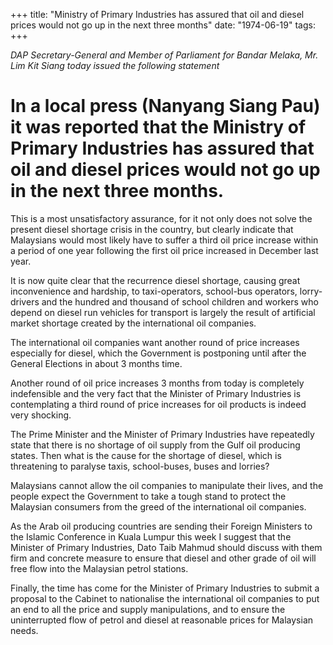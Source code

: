 +++ 
title: "Ministry of Primary Industries has assured that oil and diesel prices would not go up in the next three months"
date: "1974-06-19"
tags:
+++

_DAP Secretary-General and Member of Parliament for Bandar Melaka, Mr. Lim Kit Siang today issued the following statement_

# In a local press (Nanyang Siang Pau) it was reported that the Ministry of Primary Industries has assured that oil and diesel prices would not go up in the next three months.

This is a most unsatisfactory assurance, for it not only does not solve the present diesel shortage crisis in the country, but clearly indicate that Malaysians would most likely have to suffer a third oil price increase within a period of one year following the first oil price increased in December last year.</u>

It is now quite clear that the recurrence diesel shortage, causing great inconvenience and hardship, to taxi-operators, school-bus operators, lorry-drivers and the hundred and thousand of school children and workers who depend on diesel run vehicles for transport is largely the result of artificial market shortage created by the international oil companies.

The international oil companies want another round of price increases especially for diesel, which the Government is postponing until after the General Elections in about 3 months time.

Another round of oil price increases 3 months from today is completely indefensible and the very fact that the Minister of Primary Industries is contemplating a third round of price increases for oil products is indeed very shocking.

The Prime Minister and the Minister of Primary Industries have repeatedly state that there is no shortage of oil supply from the Gulf oil producing states. Then what is the cause for the shortage of diesel, which is threatening to paralyse taxis, school-buses, buses and lorries?

Malaysians cannot allow the oil companies to manipulate their lives, and the people expect the Government to take a tough stand to protect the Malaysian consumers from the greed of the international oil companies.

As the Arab oil producing countries are sending their Foreign Ministers to the Islamic Conference in Kuala Lumpur this week I suggest that the Minister of Primary Industries, Dato Taib Mahmud should discuss with them firm and concrete measure to ensure that diesel and other grade of oil will free flow into the Malaysian petrol stations.

Finally, the time has come for the Minister of Primary Industries to submit a proposal to the Cabinet to nationalise the international oil companies to put an end to all the price and supply manipulations, and to ensure the uninterrupted flow of petrol and diesel at reasonable prices for Malaysian needs.
 
